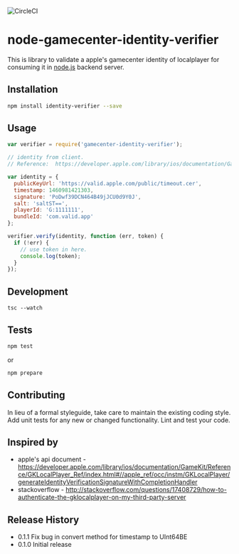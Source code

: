 ![CircleCI](https://circleci.com/gh/johncoffee/node-gamecenter-identity-verifier.svg?style=svg)

# node-gamecenter-identity-verifier

This is library to validate a apple's gamecenter identity of localplayer for consuming it in [node.js][node] backend server.

## Installation

```bash
npm install identity-verifier --save
```

## Usage

```js
var verifier = require('gamecenter-identity-verifier');

// identity from client.
// Reference:  https://developer.apple.com/library/ios/documentation/GameKit/Reference/GKLocalPlayer_Ref/index.html#//apple_ref/occ/instm/GKLocalPlayer/generateIdentityVerificationSignatureWithCompletionHandler

var identity = {
  publicKeyUrl: 'https://valid.apple.com/public/timeout.cer',
  timestamp: 1460981421303,
  signature: 'PoDwf39DCN464B49jJCU0d9Y0J',
  salt: 'saltST==',
  playerId: 'G:1111111',
  bundleId: 'com.valid.app'
};

verifier.verify(identity, function (err, token) {
  if (!err) {
    // use token in here.
    console.log(token);
  }
});
```

## Development

`tsc --watch`

## Tests

```bash
npm test
```
or
```bash
npm prepare
```

## Contributing

In lieu of a formal styleguide, take care to maintain the existing coding style.
Add unit tests for any new or changed functionality. Lint and test your code.

## Inspired by

* apple's api document - https://developer.apple.com/library/ios/documentation/GameKit/Reference/GKLocalPlayer_Ref/index.html#//apple_ref/occ/instm/GKLocalPlayer/generateIdentityVerificationSignatureWithCompletionHandler
* stackoverflow - http://stackoverflow.com/questions/17408729/how-to-authenticate-the-gklocalplayer-on-my-third-party-server

## Release History

* 0.1.1 Fix bug in convert method for timestamp to UInt64BE
* 0.1.0 Initial release

[travisimg]: https://travis-ci.org/maeltm/node-gamecenter-identity-verifier.svg?branch=master
[travis]: https://travis-ci.org/maeltm/node-gamecenter-identity-verifier
[coverallsimg]: https://coveralls.io/repos/maeltm/node-gamecenter-identity-verifier/badge.svg?branch=master&service=github
[coveralls]: https://coveralls.io/github/maeltm/node-gamecenter-identity-verifier?branch=master
[node]: http://nodejs.org/
